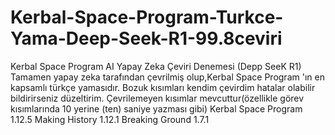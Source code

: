 # Kerbal-Space-Program-Turkce-Yama-Deep-Seek-R1-99.8ceviri
Kerbal Space Program AI Yapay Zeka Çeviri Denemesi (Depp SeeK R1)
Tamamen yapay zeka tarafından çevrilmiş olup,Kerbal Space Program 'ın en kapsamlı türkçe yamasıdır.
Bozuk kısımları kendim çevirdim hatalar olabilir bildirirseniz düzeltirim.
Çevrilemeyen kısımlar mevcuttur(özellikle görev kısımlarında 10 yerine (ten) saniye yazması gibi)
Kerbal Space Program 1.12.5
Making History 1.12.1
Breaking Ground 1.7.1
